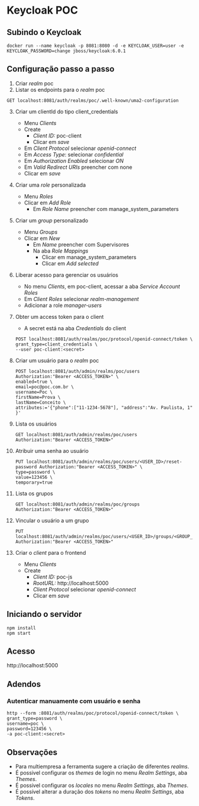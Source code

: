# Keycloak POC

## Subindo o Keycloak

```
docker run --name keycloak -p 8081:8080 -d -e KEYCLOAK_USER=user -e KEYCLOAK_PASSWORD=change jboss/keycloak:6.0.1
```

## Configuração passo a passo

<!-- All examples use [HTTPie](https://httpie.org/) -->

1. Criar _realm_ poc
2. Listar os endpoints para o _realm_ poc

```
GET localhost:8081/auth/realms/poc/.well-known/uma2-configuration
```

3. Criar um clientId do tipo client_credentials
   - Menu _Clients_
   - Create
     - _Client ID:_ poc-client
     - Clicar em _save_
   - Em _Client Protocol_ selecionar _openid-connect_
   - Em _Access Type_: selecionar _confidential_
   - Em _Authorization Enabled_ selecionar _ON_
   - Em _Valid Redirect URIs_ preencher com none
   - Clicar em _save_
4. Criar uma _role_ personalizada
   - Menu _Roles_
   - Clicar em _Add Role_
     - Em _Role Name_ preencher com manage_system_parameters
5. Criar um _group_ personalizado

   - Menu _Groups_
   - Clicar em _New_
     - Em _Name_ preencher com Supervisores
     - Na aba _Role Mappings_
       - Clicar em manage_system_parameters
       - Clicar em _Add selected_

6. Liberar acesso para gerenciar os usuários

   - No menu _Clients_, em poc-client, acessar a aba _Service Account Roles_
   - Em _Client Roles_ selecionar _realm-management_
   - Adicionar a role _manager-users_

7. Obter um access token para o client

   - A secret está na aba _Credentials_ do client

   ```
   POST localhost:8081/auth/realms/poc/protocol/openid-connect/token \
   grant_type=client_credentials \
   --user poc-client:<secret>
   ```

8. Criar um usuário para o _realm_ poc

   ```
   POST localhost:8081/auth/admin/realms/poc/users Authorization:"Bearer <ACCESS_TOKEN>" \
   enabled=true \
   email=poc@poc.com.br \
   username=Poc \
   firstName=Prova \
   lastName=Conceito \
   attributes:='{"phone":["11-1234-5678"], "address":"Av. Paulista, 1" }'
   ```

9. Lista os usuários
   ```
   GET localhost:8081/auth/admin/realms/poc/users Authorization:"Bearer <ACCESS_TOKEN>"
   ```
10. Atribuir uma senha ao usuário
    ```
    PUT localhost:8081/auth/admin/realms/poc/users/<USER_ID>/reset-password Authorization:"Bearer <ACCESS_TOKEN>" \
    type=password \
    value=123456 \
    temporary=true
    ```
11. Lista os grupos

    ```
    GET localhost:8081/auth/admin/realms/poc/groups Authorization:"Bearer <ACCESS_TOKEN>"
    ```

12. Vincular o usuário a um grupo

    ```
    PUT localhost:8081/auth/admin/realms/poc/users/<USER_ID>/groups/<GROUP_ID> Authorization:"Bearer <ACCESS_TOKEN>"
    ```

13. Criar o _client_ para o frontend
    - Menu _Clients_
    - Create
      - _Client ID:_ poc-js
      - _RootURL:_ http://localhost:5000
      - _Client Protocol_ selecionar _openid-connect_
      - Clicar em _save_

## Iniciando o servidor

```
npm install
npm start
```

## Acesso

http://localhost:5000

## Adendos

### Autenticar manuamente com usuário e senha

```
http --form :8081/auth/realms/poc/protocol/openid-connect/token \
grant_type=password \
username=poc \
password=123456 \
-a poc-client:<secret>
```

## Observações

- Para multiempresa a ferramenta sugere a criação de diferentes _realms_.
- É possivel configurar os _themes_ de login no menu _Realm Settings_, aba _Themes_.
- É possivel configurar os _locales_ no menu _Realm Settings_, aba _Themes_.
- É possível alterar a duração dos _tokens_ no menu _Realm Settings_, aba _Tokens_.
